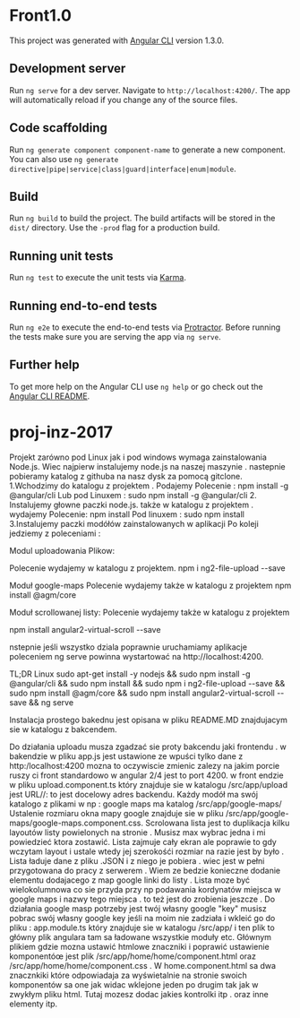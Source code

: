 # Front1.0

This project was generated with [Angular CLI](https://github.com/angular/angular-cli) version 1.3.0.

## Development server

Run `ng serve` for a dev server. Navigate to `http://localhost:4200/`. The app will automatically reload if you change any of the source files.

## Code scaffolding

Run `ng generate component component-name` to generate a new component. You can also use `ng generate directive|pipe|service|class|guard|interface|enum|module`.

## Build

Run `ng build` to build the project. The build artifacts will be stored in the `dist/` directory. Use the `-prod` flag for a production build.

## Running unit tests

Run `ng test` to execute the unit tests via [Karma](https://karma-runner.github.io).

## Running end-to-end tests

Run `ng e2e` to execute the end-to-end tests via [Protractor](http://www.protractortest.org/).
Before running the tests make sure you are serving the app via `ng serve`.

## Further help

To get more help on the Angular CLI use `ng help` or go check out the [Angular CLI README](https://github.com/angular/angular-cli/blob/master/README.md).
# proj-inz-2017

Projekt zarówno pod Linux jak i pod windows wymaga zainstalowania Node.js.
Wiec najpierw instalujemy node.js na naszej maszynie .
nastepnie pobieramy katalog z githuba na nasz dysk za pomocą gitclone.
1.Wchodzimy do katalogu z projektem .
Podajemy Polecenie : npm install -g @angular/cli
Lub pod Linuxem : sudo npm install -g @angular/cli
2. Instalujemy głowne paczki node.js. także w katalogu z projektem .
wydajemy Polecenie: npm install
Pod linuxem : sudo npm install
3.Instalujemy paczki modółów zainstalowanych w aplikacji Po koleji jedziemy z poleceniami :

Modul uploadowania Plikow:

Polecenie wydajemy w katalogu z projektem.
npm i ng2-file-upload --save

Moduł google-maps 
Polecenie wydajemy także w katalogu z projektem 
npm install @agm/core

Moduł scrollowanej listy:
Polecenie wydajemy także w katalogu z projektem

npm install angular2-virtual-scroll --save

nstepnie jeśli wszystko dziala poprawnie uruchamiamy aplikacje 
poleceniem ng serve
powinna wystartować na http://localhost:4200.

TL;DR Linux
sudo apt-get install -y nodejs &&
sudo npm install -g @angular/cli &&
sudo npm install &&
sudo npm i ng2-file-upload --save &&
sudo npm install @agm/core &&
sudo npm install angular2-virtual-scroll --save &&
ng serve


Instalacja prostego bakednu jest opisana w pliku README.MD znajdujacym sie w katalogu z bakcendem.

Do działania uploadu musza zgadzać sie proty bakcendu jaki frontendu .
w bakendzie w pliku app.js jest ustawione ze wpuści tylko dane z http:/localhost:4200 mozna to oczywiscie zmienic zalezy na jakim porcie ruszy ci front standardowo w angular 2/4 jest to port 4200.
w front endzie w pliku upload.component.ts który znajduje sie w katalogu /src/app/upload jest URL//: to jest docelowy adres backendu.
Każdy modół ma swój katalogo z plikami w np : google maps ma katalog /src/app/google-maps/
Ustalenie rozmiaru okna mapy google znajduje sie w pliku /src/app/google-maps/google-maps.component.css.
Scrolowana lista jest to duplikacja kilku layoutów listy powielonych na stronie . Musisz max wybrac jedna i mi powiedzieć ktora zostawić.
Lista zajmuje cały ekran ale poprawie to gdy wczytam layout i ustale wtedy jej szerokośći rozmiar na razie jest by było .
Lista ładuje dane z pliku .JSON i z niego je pobiera . wiec jest w pełni przygotowana do pracy z serwerem . Wiem ze bedzie konieczne dodanie 
elementu dodajacego z map google linki do listy . Lista moze być wielokolumnowa co sie przyda przy np podawania kordynatów miejsca w google maps i nazwy tego miejsca . to też jest do zrobienia jeszcze .
Do działania google masp potrzeby jest twój własny google "key" musisz pobrac swój własny google key jeśli na moim nie zadziała i wkleić go do pliku : app.module.ts który znajduje sie w katalogu /src/app/ i ten plik to główny plik angulara tam sa ładowane wszystkie moduły etc.
Głównym plikiem gdzie mozna ustawić htmlowe znaczniki i poprawić ustawienie komponentóœ jest plik /src/app/home/home/component.html oraz
/src/app/home/home/component.css . W home.component.html sa dwa znacznkiki które odpowiadaja za wyświetalnie na stronie swoich komponentów sa one jak widac wklejone jeden po drugim tak jak w zwykłym pliku html. Tutaj mozesz dodac jakies kontrolki itp . oraz inne elementy itp.
 






